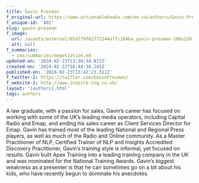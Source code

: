 ```yaml
---
title: Gavin Presman
f_original-url: https://www.actionablebooks.com/en-ca/authors/Gavin-Presman/
f_unique-id: '401'
slug: gavin-presman
f_image:
  url: /assets/external/65d779f62772244af7c184ba_gavin-presman-180x220.jpeg
  alt: null
f_summaries:
  - cms/summaries/negotiation.md
updated-on: '2024-02-23T13:30:34.872Z'
created-on: '2024-02-22T16:44:38.245Z'
published-on: '2024-02-23T13:42:23.311Z'
f_twitter-2: https://twitter.com/GavinPresman/
f_website-2: http://www.inspire-ing.co.uk/
layout: '[authors].html'
tags: authors
---
```


A law graduate, with a passion for sales, Gavin’s career has focused on working with some of the UK’s leading media operators, including Capital Radio and Emap, and ending his sales career as Client Services Director for Emap. Gavin has trained most of the leading National and Regional Press players, as well as much of the Radio and Online community. As a Master Practitioner of NLP, Certified Trainer of NLP and Insights Accredited Discovery Practitioner, Gavin’s training style is informal, yet focused on results. Gavin built Apex Training into a leading training company in the UK and was nominated for the National Training Awards. Gavin’s biggest weakness as a presenter is that he can sometimes go on a bit about his kids, who have recently begun to dominate his anecdotes.
